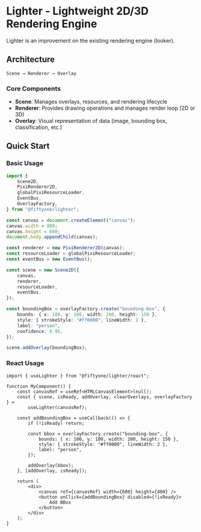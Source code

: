 # Lighter - Lightweight 2D/3D Rendering Engine

Lighter is an improvement on the existing rendering engine (looker).

## Architecture

```
Scene → Renderer → Overlay
```

### Core Components

-   **Scene**: Manages overlays, resources, and rendering lifecycle
-   **Renderer**: Provides drawing operations and manages render loop (2D or
    3D)
-   **Overlay**: Visual representation of data (image, bounding box,
    classification, etc.)

## Quick Start

### Basic Usage

```typescript
import {
    Scene2D,
    PixiRenderer2D,
    globalPixiResourceLoader,
    EventBus,
    OverlayFactory,
} from "@fiftyone/lighter";

const canvas = document.createElement("canvas");
canvas.width = 800;
canvas.height = 600;
document.body.appendChild(canvas);

const renderer = new PixiRenderer2D(canvas);
const resourceLoader = globalPixiResourceLoader;
const eventBus = new EventBus();

const scene = new Scene2D({
    canvas,
    renderer,
    resourceLoader,
    eventBus,
});

const boundingBox = overlayFactory.create("bounding-box", {
    bounds: { x: 100, y: 100, width: 200, height: 150 },
    style: { strokeStyle: "#ff0000", lineWidth: 2 },
    label: "person",
    confidence: 0.95,
});

scene.addOverlay(boundingBox);
```

### React Usage

```tsx
import { useLighter } from "@fiftyone/lighter/react";

function MyComponent() {
    const canvasRef = useRef<HTMLCanvasElement>(null);
    const { scene, isReady, addOverlay, clearOverlays, overlayFactory } =
        useLighter(canvasRef);

    const addBoundingBox = useCallback(() => {
        if (!isReady) return;

        const bbox = overlayFactory.create("bounding-box", {
            bounds: { x: 100, y: 100, width: 200, height: 150 },
            style: { strokeStyle: "#ff0000", lineWidth: 2 },
            label: "person",
        });

        addOverlay(bbox);
    }, [addOverlay, isReady]);

    return (
        <div>
            <canvas ref={canvasRef} width={600} height={400} />
            <button onClick={addBoundingBox} disabled={!isReady}>
                Add BBox
            </button>
        </div>
    );
}
```
